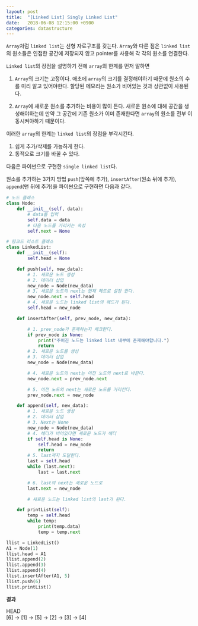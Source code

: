 ```yaml
---
layout: post
title:  "[Linked List] Singly Linked List"
date:   2018-06-08 12:15:00 +0900
categories: datastructure
---
```


`Array`처럼 `linked list`는 선형 자료구조를 갖는다. `Array`와 다른 점은 `linked list`의 원소들은 인접한 공간에 저장되지 않고 pointer를 사용해 각 각의 원소를 연결한다.

`Linked list`의 장점을 설명하기 전에 `array`의 한계를 먼저 말하면

1) `Array`의 크기는 고정이다. 애초에 `array`의 크기를 결정해야하기 때문에 원소의 수를 미리 알고 있어야한다. 할당된 메모리는 원소가 비어있는 것과 상관없이 사용된다.

2) `Array`에 새로운 원소를 추가하는 비용이 많이 든다. 새로운 원소에 대해 공간을 생성해야하는데 만약 그 공간에 기존 원소가 이미 존재한다면 `array`의 원소를 전부 이동시켜야하기 때문이다.

이러한 `array`의 한계는 `linked list`의 장점을 부각시킨다.

1) 쉽게 추가/삭제를 가능하게 한다.  
2) 동적으로 크기를 바꿀 수 있다.

다음은 파이썬으로 구현한 `single linked list`다.

원소를 추가하는 3가지 방법 `push`(앞쪽에 추가), `insertAfter`(원소 뒤에 추가), `append`(맨 뒤에 추가)을 파이썬으로 구현하면 다음과 같다.

```python
# 노드 클래스
class Node:
    def __init__(self, data):
        # data를 입력
        self.data = data
        # 다음 노드를 가리키는 속성
        self.next = None

# 링크드 리스트 클래스
class LinkedList:
    def __init__(self):
        self.head = None

    def push(self, new_data):
        # 1. 새로운 노드 생성
        # 2. 데이터 삽입
        new_node = Node(new_data)
        # 3. 새로운 노드의 next는 현재 헤드로 설정 한다.
        new_node.next = self.head
        # 4. 새로운 노드는 linked list의 헤드가 된다.
        self.head = new_node

    def insertAfter(self, prev_node, new_data):

        # 1. prev_node가 존재하는지 체크한다.
        if prev_node is None:
            print("주어진 노드는 linked list 내부에 존재해야합니다.")
            return
        # 2. 새로운 노드를 생성
        # 3. 데이터 삽입
        new_node = Node(new_data)

        # 4. 새로운 노드의 next는 이전 노드의 next로 바꾼다.
        new_node.next = prev_node.next

        # 5. 이전 노드의 next는 새로운 노드를 가리킨다.
        prev_node.next = new_node

    def append(self, new_data):
        # 1. 새로운 노드 생성
        # 2. 데이터 삽입
        # 3. Next는 None
        new_node = Node(new_data)
        # 4. 헤더가 비어있다면 새로운 노드가 헤더
        if self.head is None:
            self.head = new_node
            return
        # 5. last까지 도달한다.
        last = self.head
        while (last.next):
            last = last.next

        # 6. last의 next는 새로운 노드로
        last.next = new_node

        # 새로운 노드는 linked list의 last가 된다.

    def printList(self):
        temp = self.head
        while temp:
            print(temp.data)
            temp = temp.next

llist = LinkedList()
A1 = Node(1)
llist.head = A1
llist.append(2)
llist.append(3)
llist.append(4)
llist.insertAfter(A1, 5)
llist.push(6)
llist.printList()
```

**결과**

HEAD  
[6] -> [1] -> [5] -> [2] -> [3] -> [4]

